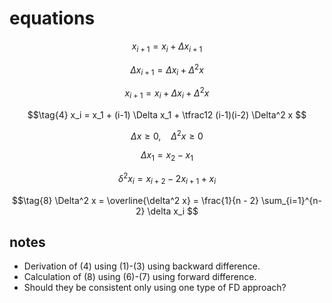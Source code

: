 # equations
$$\tag{1}
x_{i+1} = x_i + \Delta x_{i+1}
$$

$$\tag{2}
\Delta x_{i+1} = \Delta x_i + \Delta^2 x
$$

$$\tag{3}
x_{i+1} = x_i + \Delta x_i + \Delta^2 x
$$

$$\tag{4}
x_i = x_1 + (i-1) \Delta x_1 + \tfrac12 (i-1)(i-2) \Delta^2 x
$$

$$\tag{5}
\Delta x \ge 0, \ \ \ \ \Delta^2 x \ge 0
$$

$$\tag{6}
\Delta x_1 = x_2 - x_1
$$

$$\tag{7}
\delta^2 x_i = x_{i+2} - 2x_{i+1} + x_i 
$$

$$\tag{8}
\Delta^2 x = \overline{\delta^2 x} = \frac{1}{n - 2} \sum_{i=1}^{n-2} \delta x_i
$$

## notes
+ Derivation of (4) using (1)-(3) using backward difference.
+ Calculation of (8) using (6)-(7) using forward difference.
+ Should they be consistent only using one type of FD approach?
